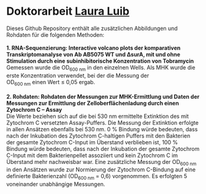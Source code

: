 # Doktorarbeit [Laura Luib](Laura.Luib@med.uni-tuebingen.de)

Dieses Github Repository enthält alle zusätzlichen Abbildungen und Rohdaten für die folgenden Methoden: <br/>
<br/>
**1. RNA-Sequenzierung: Interactive volcano plots der komparativen Transkriptomanalyse von Ab AB5075 WT und ΔsurA, mit und ohne Stimulation durch eine subinhibitorische Konzentration von Tobramycin** <br/>
Gemessen wurde die OD<sub>600 nm</sub> in den einzelnen Wells. Als MHK wurde die erste Konzentration verwendet, bei der die Messung der <br/>OD<sub>600 nm</sub> einen Wert ≤ 0,05 ergab. <br/>
<br/>
**2. Rohdaten: Rohdaten der Messungen zur MHK-Ermittlung und Daten der Messungen zur Ermittlung der Zelloberflächenladung durch einen Zytochrom C – Assay** <br/>
Die Werte beziehen sich auf die bei 530 nm ermittelte Extinktion des mit Zytochrom C versetzten Assay-Puffers. Die Messung der Extinktion erfolgte in allen Ansätzen ebenfalls bei 530 nm. 0 % Bindung würde bedeuten, dass nach der Inkubation des Zytochrom C-haltigen Puffers mit den Bakterien der gesamte Zytochrom C-Input im Überstand verblieben ist, 100 % Bindung würde bedeuten, dass nach der Inkubation der gesamte Zytochrom C-Input mit dem Bakterienpellet assoziiert und kein Zytochrom C im Überstand mehr nachweisbar war. Eine zusätzliche Messung der OD<sub>600 nm</sub> in den Ansätzen wurde zur Normierung der Zytochrom C-Bindung auf eine definierte Bakterienzahl (OD<sub>600 nm</sub> = 0,6) vorgenommen. Es erfolgten 5 voneinander unabhängige Messungen.
